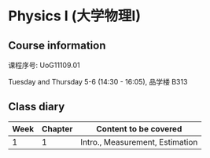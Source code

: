 # Physics I (大学物理I)
<!-- [Go to Class diary](#Class-diary) -->
## Course information

课程序号: UoG11109.01

Tuesday and Thursday 5-6 (14:30 - 16:05), 品学楼 B313

## Class diary

Week|Chapter|Content to be covered|
| --------| --- | ------------------- |
|1|1 |Intro., Measurement, Estimation|
